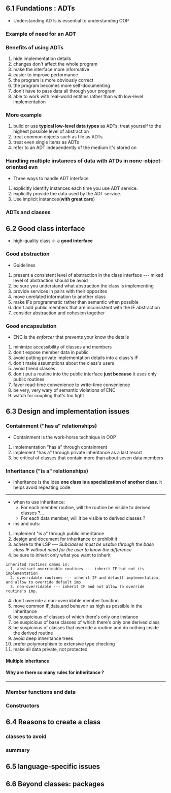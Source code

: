 ## 6.1 Fundations : ADTs
* Understanding ADTs is essential to understanding OOP
### Example of need for an ADT

### Benefits of using ADTs
1. hide implementation details
2. changes don't affect the whole program
3. make the interface more informative
4. easier to improve performance
5. the program is more obviously correct
6. the program becomes more self-documenting
7. don't have to pass data all through your program
8. able to work with real-world entities rather than with low-level implementation

### More example
1. build or use **typical low-level data types** as ADTs; treat yourself to the highest possible level of abstraction
2. treat common objects such as file as ADTs
3. treat even single items as ADTs
4. refer to an ADT independently of the medium it's stored on

### Handling multiple instances of data with ATDs in none-object-oriented evn
* Three ways to handle ADT interface
1. explicitly identify instances each time you use ADT service.
2. explicitly provide the data used by the ADT service.
3. Use implicit instances(**with great care**)

### ADTs and classes

## 6.2 Good class interface
* high-quality class <- a **good interface**
### Good abstraction
* Guidelines
1. present a consistent level of abstraction in the class interface --- mixed level of abstraction should be avoid
2. be sure you understand what abstraction the class is implementing
3. provide services in pairs with their opposites
4. move unrelated information to another class
5. make IFs programmatic rather than semantic when possible
6. don't add public members that are inconsistent with the IF abstraction
7. consider abstraction and cohesion together

### Good encapsulation
* ENC is the *enforcer* that prevents your know the details
1. minimize accessibility of classes and members
2. don't expose member data in public
3. avoid putting private implementation details into a class's IF
4. don't make assumptions about the class's users
5. avoid friend classes
6. don't put a routine into the public interface **just because** it uses only public routines
7. favor read-time convenience to write-time convenience
8. be very, very wary of semantic violations of ENC
9. watch for coupling that's too tight

## 6.3 Design and implementation issues
### Containment ("has a" relationships)
* Containment is the work-horse technique in OOP
1. implementation "has a" through containment
2. implement "has a" through private inheritance as a last resort
3. be critical of classes that contain more than about seven data members
### Inheritance ("is a" relationships)
* inheritance is the idea **one class is a specialization of another class**. it helps avoid repeating code
---
* when to use inheritance:
  - For each member routine, will the routine be visible to derived classes ?...
  - For each data member, will it be visible to derived classes ?
* ins and outs:
1. implement "is a" through public inheritance
2. design and document for inheritance or prohibit it
3. adhere to the LSP --- *Subclasses must be usable through the base class IF without need for the user to know the difference*
4. be sure to inherit only what you want to inherit
```
inherited routines cames in:
  1. abstract overridable routines --- inherit IF but not its implementation
  2. overridable routines --- inherit IF and default implementation, and allow to override default imp.
  3. non-overridable --- inherit IF and not allow to override routine's imp.
```
4. don't override a non-overridable member function
5. move common IF,data,and behavoir as high as possible in the inheritance
6. be suspicious of classes of which there's only one instance
7. be suspicious of base classes of which there's only one derived class
8. be suspicious of classes that override a routine and do nothing inside the derived routine
9. avoid deep inheritance trees
10. prefer polymorphism to extensive type checking
11. make all data private, not protected

#### Multiple inheritance

#### Why are there so many rules for inheritance ?

---
### Member functions and data

### Constructors

## 6.4 Reasons to create a class

### classes to avoid
### summary

## 6.5 language-specific issues

## 6.6 Beyond classes: packages

